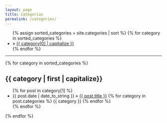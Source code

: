 ```yaml
---
layout: page
title: Categorias
permalink: /categories/
---
```


<div>
  <div>
    <ul class="posts">
    {% assign sorted_categories = site.categories | sort %}
    {% for category in sorted_categories %}
        <li>
            &raquo; <a href="#{{ category[0] | slugify }}" >{{ category[0] | capitalize }}</a>
        </li>
    {% endfor %}
    </ul>
  </div>
  <hr/>
  <div>
    {% for category in sorted_categories %}
    <h2 id="{{ category[0] | slugify }}">{{ category | first | capitalize}}</h2>
    <ul class="posts">
        {% for post in category[1] %}
        <li>
            <span>{{ post.date | date_to_string }}</span> &raquo;
            <a href="{{ post.url }}">{{ post.title }}</a>
            {% for category in post.categories %}
                <span class="category">{{ category }}</span>
            {% endfor %}
        </li>
        {% endfor %}
    </ul>
  {% endfor %}
  </div>
</div>


